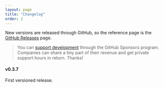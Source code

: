 ```yaml
---
layout: page
title: "Changelog"
order: 2
---
```


New versions are released through GitHub, so the reference page is the [GitHub Releases](https://github.com/natario1/Elements/releases) page.

> You can [support development](https://github.com/natario1/Elements/issues/4) through the GitHub Sponsors program.
Companies can share a tiny part of their revenue and get private support hours in return. Thanks!

#### v0.3.7

First versioned release.

[natario1]: https://github.com/natario1

[38]: https://github.com/natario1/Elements/pull/38

